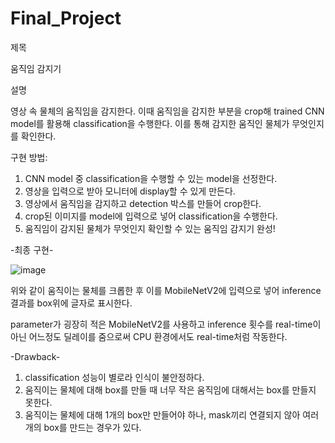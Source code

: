 # Final_Project

제목

움직임 감지기

설명

영상 속 물체의 움직임을 감지한다. 이때 움직임을 감지한 부분을 crop해 trained CNN model를 활용해 classification을 수행한다.
이를 통해 감지한 움직인 물체가 무엇인지를 확인한다.

구현 방법:
1. CNN model 중 classification을 수행할 수 있는 model을 선정한다.
2. 영상을 입력으로 받아 모니터에 display할 수 있게 만든다.
3. 영상에서 움직임을 감지하고 detection 박스를 만들어 crop한다.
4. crop된 이미지를 model에 입력으로 넣어 classification을 수행한다.
5. 움직임이 감지된 물체가 무엇인지 확인할 수 있는 움직임 감지기 완성!

-최종 구현-

![image](https://github.com/Kyu0102/Final_Project/assets/128031528/af67b0d0-09e0-4f75-9044-182830f3e90b)

위와 같이 움직이는 물체를 크롭한 후 이를 MobileNetV2에 입력으로 넣어 inference 결과를 box위에 글자로 표시한다.

parameter가 굉장히 적은 MobileNetV2를 사용하고 inference 횟수를 real-time이 아닌 어느정도 딜레이를 줌으로써 CPU 환경에서도 real-time처럼 작동한다.

-Drawback-

1. classification 성능이 별로라 인식이 불안정하다.
2. 움직이는 물체에 대해 box를 만들 때 너무 작은 움직임에 대해서는 box를 만들지 못한다.
3. 움직이는 물체에 대해 1개의 box만 만들어야 하나, mask끼리 연결되지 않아 여러 개의 box를 만드는 경우가 있다.
